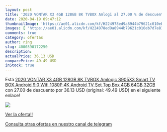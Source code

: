 ```yaml
---
layout: post
title: '2020 VONTAR X3 4GB 128GB 8K TVBOX Amlogi al 27.00 % de descuento'
date: 2020-04-19 09:47:12
thumbnailImage: 'https://ae01.alicdn.com/kf/H224978ed9a8944b79621c010eb7d7e81G/2020-VONTAR-X3-4GB-128GB-8K-TVBOX-Amlogic-S905X3-Smart-TV-BOX-Android-9-0-Wifi.jpg_350x350._SL200_.jpg'
images: [ 'https://ae01.alicdn.com/kf/H224978ed9a8944b79621c010eb7d7e81G/2020-VONTAR-X3-4GB-128GB-8K-TVBOX-Amlogic-S905X3-Smart-TV-BOX-Android-9-0-Wifi.jpg_350x350._SL200_.jpg' ]
comments: true
category: ofertas
author: ring
slug: 4000390172250
description:
actualPrice: 36.13 USD
comparePrice: 49.49 USD
inStock: true
---
```


Está [2020 VONTAR X3 4GB 128GB 8K TVBOX Amlogic S905X3 Smart TV BOX Android 9.0 Wifi 1080P 4K Android TV Set Top Box 4GB 64GB 32GB](https://www.amazon.com/dp/4000390172250/?tag=redken08-20) con 27.00 de descuento por 36.13 USD (original: 49.49 USD) en el siguiente enlace!

[![](https://ae01.alicdn.com/kf/H224978ed9a8944b79621c010eb7d7e81G/2020-VONTAR-X3-4GB-128GB-8K-TVBOX-Amlogic-S905X3-Smart-TV-BOX-Android-9-0-Wifi.jpg_350x350._SL200_.jpg)](https://www.amazon.com/dp/4000390172250/?tag=redken08-20)

[Ver la oferta!!](https://www.amazon.com/dp/4000390172250/?tag=redken08-20)

[Consulta otras ofertas en nuestro canal de telegram](https://t.me/s/ofertas25)
